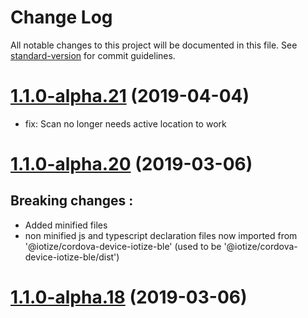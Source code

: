 # Change Log

All notable changes to this project will be documented in this file. See [standard-version](https://github.com/conventional-changelog/standard-version) for commit guidelines.

<a name="1.1.0-alpha.21"></a>
# [1.1.0-alpha.21](https://bitbucket.org/iotize-solutions/device-com-ble.cordova/compare/v1.1.0-alpha.20...v1.1.0-alpha.21) (2019-04-04)
- fix: Scan no longer needs active location to work

<a name="1.1.0-alpha.20"></a>
# [1.1.0-alpha.20](https://bitbucket.org/iotize-solutions/device-com-ble.cordova/compare/v1.1.0-alpha.17...v1.1.0-alpha.20) (2019-03-06)

## Breaking changes :

- Added minified files
- non minified js and typescript declaration files now imported from '@iotize/cordova-device-iotize-ble' (used to be '@iotize/cordova-device-iotize-ble/dist')



<a name="1.1.0-alpha.18"></a>
# [1.1.0-alpha.18](https://bitbucket.org/iotize-solutions/device-com-ble.cordova/compare/v1.1.0-alpha.17...v1.1.0-alpha.18) (2019-03-06)
